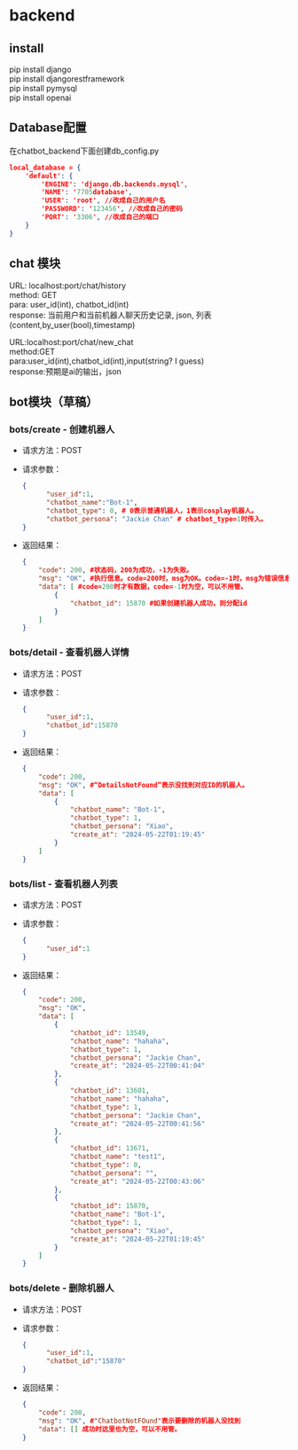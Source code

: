 # backend

## install
pip install django\
pip install djangorestframework\
pip install pymysql\
pip install openai

## Database配置

在chatbot_backend下面创建db_config.py

```json
local_database = {
    'default': {
        'ENGINE': 'django.db.backends.mysql',
        'NAME': '7705database',
        'USER': 'root', //改成自己的用户名
        'PASSWORD': '123456', //改成自己的密码
        'PORT': '3306', //改成自己的端口
    }
}
```



## chat 模块
URL: localhost:port/chat/history\
method: GET\
para: user_id(int), chatbot_id(int)\
response: 当前用户和当前机器人聊天历史记录, json, 列表(content,by_user(bool),timestamp)

URL:localhost:port/chat/new_chat\
method:GET\
para:user_id(int),chatbot_id(int),input(string? I guess)\
response:预期是ai的输出，json

## bot模块（草稿）

### bots/create - 创建机器人

* 请求方法：POST

* 请求参数：

  ```json
  {
  		"user_id":1,
  		"chatbot_name":"Bot-1",
  		"chatbot_type": 0, # 0表示普通机器人，1表示cosplay机器人。
  		"chatbot_persona": "Jackie Chan" # chatbot_type=1时传入。
  }
  ```

* 返回结果：

  ```json
  {
      "code": 200, #状态码，200为成功，-1为失败。
      "msg": "OK", #执行信息。code=200时，msg为OK。code=-1时，msg为错误信息。
      "data": [ #code=200时才有数据，code=-1时为空，可以不用管。
          {
              "chatbot_id": 15870 #如果创建机器人成功，则分配id
          }
      ]
  }
  ```

### bots/detail - 查看机器人详情

* 请求方法：POST

* 请求参数：

  ```json
  {
  		"user_id":1,
  		"chatbot_id":15870
  }
  ```

* 返回结果：

  ```json
  {
      "code": 200,
      "msg": "OK", #“DetailsNotFound”表示没找到对应ID的机器人。
      "data": [
          {
              "chatbot_name": "Bot-1",
              "chatbot_type": 1,
              "chatbot_persona": "Xiao",
              "create_at": "2024-05-22T01:19:45"
          }
      ]
  }
  ```

### bots/list - 查看机器人列表

* 请求方法：POST

* 请求参数：

  ```json
  {
  		"user_id":1
  }
  ```

* 返回结果：

  ```json
  {
      "code": 200,
      "msg": "OK",
      "data": [
          {
              "chatbot_id": 13549,
              "chatbot_name": "hahaha",
              "chatbot_type": 1,
              "chatbot_persona": "Jackie Chan",
              "create_at": "2024-05-22T00:41:04"
          },
          {
              "chatbot_id": 13601,
              "chatbot_name": "hahaha",
              "chatbot_type": 1,
              "chatbot_persona": "Jackie Chan",
              "create_at": "2024-05-22T00:41:56"
          },
          {
              "chatbot_id": 13671,
              "chatbot_name": "test1",
              "chatbot_type": 0,
              "chatbot_persona": "",
              "create_at": "2024-05-22T00:43:06"
          },
          {
              "chatbot_id": 15870,
              "chatbot_name": "Bot-1",
              "chatbot_type": 1,
              "chatbot_persona": "Xiao",
              "create_at": "2024-05-22T01:19:45"
          }
      ]
  }
  ```

### bots/delete - 删除机器人

* 请求方法：POST

* 请求参数：

  ```json
  {
  		"user_id":1,
  		"chatbot_id":"15870"
  }
  ```

* 返回结果：

  ```json
  {
      "code": 200,
      "msg": "OK", #"ChatbotNotFOund"表示要删除的机器人没找到
      "data": [] 成功时这里也为空，可以不用管。
  }
  ```

### 

